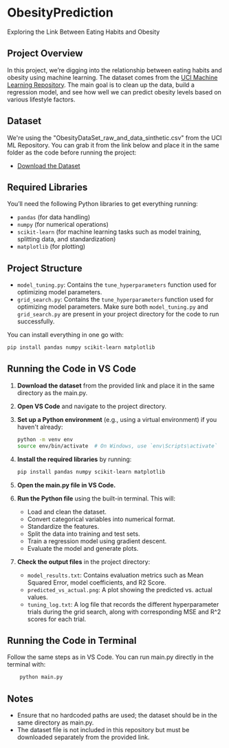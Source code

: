 # ObesityPrediction
Exploring the Link Between Eating Habits and Obesity

## Project Overview
In this project, we’re digging into the relationship between eating habits and obesity using machine learning. The dataset comes from the [UCI Machine Learning Repository](https://archive.ics.uci.edu/ml/index.php). The main goal is to clean up the data, build a regression model, and see how well we can predict obesity levels based on various lifestyle factors.

## Dataset
We're using the "ObesityDataSet_raw_and_data_sinthetic.csv" from the UCI ML Repository. You can grab it from the link below and place it in the same folder as the code before running the project:
- [Download the Dataset](https://archive.ics.uci.edu/dataset/544/estimation+of+obesity+levels+based+on+eating+habits+and+physical+condition)

## Required Libraries
You’ll need the following Python libraries to get everything running:
- `pandas` (for data handling)
- `numpy` (for numerical operations)
- `scikit-learn` (for machine learning tasks such as model training, splitting data, and standardization)
- `matplotlib` (for plotting)

## Project Structure
- `model_tuning.py`: Contains the `tune_hyperparameters` function used for optimizing model parameters.
- `grid_search.py`: Contains the `tune_hyperparameters` function used for optimizing model parameters.
Make sure both `model_tuning.py` and `grid_search.py` are present in your project directory for the code to run successfully.

You can install everything in one go with:
```bash
pip install pandas numpy scikit-learn matplotlib
```
## Running the Code in VS Code

1. **Download the dataset** from the provided link and place it in the same directory as the main.py.

2. **Open VS Code** and navigate to the project directory.

3. **Set up a Python environment** (e.g., using a virtual environment) if you haven't already:
    ```bash
    python -m venv env
    source env/bin/activate  # On Windows, use `env\Scripts\activate`
    ```

4. **Install the required libraries** by running:
    ```bash
    pip install pandas numpy scikit-learn matplotlib
    ```

5. **Open the main.py file in VS Code.**

6. **Run the Python file** using the built-in terminal. This will:
    - Load and clean the dataset.
    - Convert categorical variables into numerical format.
    - Standardize the features.
    - Split the data into training and test sets.
    - Train a regression model using gradient descent.
    - Evaluate the model and generate plots.

7. **Check the output files** in the project directory:
    - `model_results.txt`: Contains evaluation metrics such as Mean Squared Error, model coefficients, and R2 Score.
    - `predicted_vs_actual.png`: A plot showing the predicted vs. actual values.
    - `tuning_log.txt`: A log file that records the different hyperparameter trials during the grid search, along with corresponding MSE and R^2 scores for each trial. 


## Running the Code in Terminal
Follow the same steps as in VS Code. You can run main.py directly in the terminal with:
```bash
    python main.py
```
    
## Notes
- Ensure that no hardcoded paths are used; the dataset should be in the same directory as main.py.
- The dataset file is not included in this repository but must be downloaded separately from the provided link.
